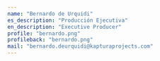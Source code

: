 ```yaml
---
name: "Bernardo de Urquidi"
es_description: "Producción Ejecutiva"
en_description: "Executive Producer"
profile: "bernardo.png"
profileback: "bernardo.png"
mail: "bernardo.deurquidi@kapturaprojects.com"
---
```

